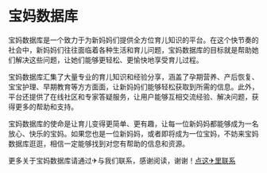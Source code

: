 # 宝妈数据库

宝妈数据库是一个致力于为新妈妈们提供全方位育儿知识的平台。在这个快节奏的社会中，新妈妈们往往面临着各种生活和育儿问题，宝妈数据库的目标就是帮助她们解决这些问题，让她们能够更轻松、更愉快地享受育儿过程。

宝妈数据库汇集了大量专业的育儿知识和经验分享，涵盖了孕期营养、产后恢复、宝宝护理、早期教育等方方面面，让新妈妈们能够轻松获取到所需的信息。此外，平台还提供了在线社区和专家答疑服务，让用户能够互相交流经验、解决问题，获得更多的帮助和支持。

宝妈数据库的使命是让育儿变得更简单、更有趣，让每一位新妈妈都能够成为一名放心、快乐的宝妈。如果您也是一位新妈妈，或者即将成为一位宝妈，不妨来宝妈数据库逛逛，相信一定能够找到对您有帮助的信息和资源。

更多关于宝妈数据库请通过✈与我们联系，感谢阅读，谢谢！[点这✈里联系](https://a.k02.cc)